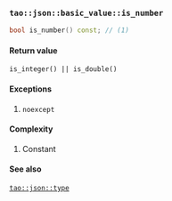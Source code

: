### `tao::json::basic_value::is_number`

```c++
bool is_number() const; // (1)
```

#### Return value

`is_integer() || is_double()`

#### Exceptions

1. `noexcept`

#### Complexity

1. Constant

#### See also

[`tao::json::type`](../type.md)
